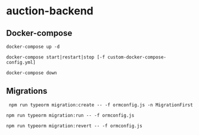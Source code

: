 # auction-backend

## Docker-compose

``` docker-compose up -d ```

``` docker-compose start|restart|stop [-f custom-docker-compose-config.yml] ```
 
``` docker-compose down ```

## Migrations

``` npm run typeorm migration:create -- -f ormconfig.js -n MigrationFirst```

``` npm run typeorm migration:run -- -f ormconfig.js ```

``` npm run typeorm migration:revert -- -f ormconfig.js ```
